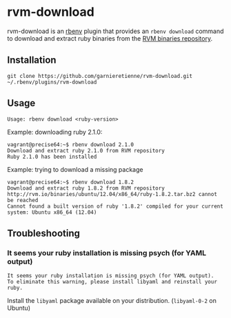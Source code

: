 # rvm-download

rvm-download is an [rbenv](https://github.com/sstephenson/rbenv) plugin that provides an `rbenv download` command to download and extract ruby binaries from the [RVM binaries repository](https://rvm.io/binaries/).

## Installation

`git clone https://github.com/garnieretienne/rvm-download.git ~/.rbenv/plugins/rvm-download`

## Usage

`Usage: rbenv download <ruby-version>`

Example: downloading ruby 2.1.0:
```
vagrant@precise64:~$ rbenv download 2.1.0
Download and extract ruby 2.1.0 from RVM repository
Ruby 2.1.0 has been installed
```

Example: trying to download a missing package
```
vagrant@precise64:~$ rbenv download 1.8.2
Download and extract ruby 1.8.2 from RVM repository
http://rvm.io/binaries/ubuntu/12.04/x86_64/ruby-1.8.2.tar.bz2 cannot be reached
Cannot found a built version of ruby '1.8.2' compiled for your current system: Ubuntu x86_64 (12.04)
```

## Troubleshooting

###  It seems your ruby installation is missing psych (for YAML output)

```
It seems your ruby installation is missing psych (for YAML output).
To eliminate this warning, please install libyaml and reinstall your ruby.
```

Install the `libyaml` package available on your distribution. (`libyaml-0-2` on Ubuntu)


